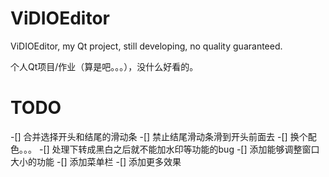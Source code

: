 # ViDIOEditor
ViDIOEditor, my Qt project, still developing, no quality guaranteed.

个人Qt项目/作业（算是吧。。。），没什么好看的。

# TODO

-[] 合并选择开头和结尾的滑动条
-[] 禁止结尾滑动条滑到开头前面去
-[] 换个配色。。。
-[] 处理下转成黑白之后就不能加水印等功能的bug
-[] 添加能够调整窗口大小的功能
-[] 添加菜单栏
-[] 添加更多效果

